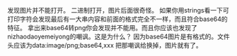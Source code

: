 发现图片并不能打开。
二进制打开，图片后面很奇怪。
如果你用strings看一下可打印字符会发现最后有一大串内容和前面的格式完全不一样，而且符合base64的特征。
拿出来base64转png你会发现并不能用。而且你应该也发现了nizhaodaoyemeiyong的嘲讽。这是为什么？
因为base64图片是有格式的。文件头应该为data:image/png;base64,xxx
把那嘲讽给换掉，图片就有了。
